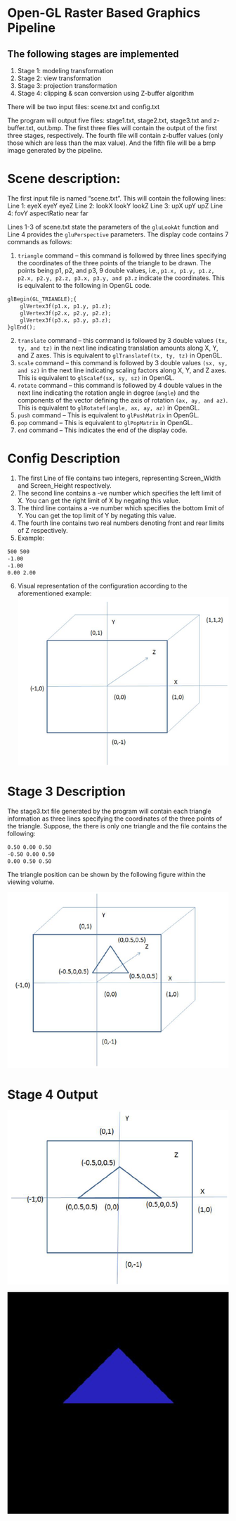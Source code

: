 # Open-GL Raster Based Graphics Pipeline

## The following stages are implemented
1. Stage 1: modeling transformation
2. Stage 2: view transformation
3. Stage 3: projection transformation
4. Stage 4: clipping & scan conversion using Z-buffer algorithm

There will be two input files: scene.txt and config.txt

The program will output five files: stage1.txt, stage2.txt, stage3.txt and z-buffer.txt, out.bmp. 
The first three files will contain the output of the first three stages, respectively. The fourth file will contain z-buffer values (only those which are less than the max value). 
And the fifth file will be a bmp image generated by the pipeline.

# Scene description:
The first input file is named “scene.txt”. This will contain the following lines:
Line 1: eyeX eyeY eyeZ
Line 2: lookX lookY lookZ
Line 3: upX upY upZ
Line 4: fovY aspectRatio near far

Lines 1-3 of scene.txt state the parameters of the `gluLookAt` function and Line 4 provides the `gluPerspective` parameters.
The display code contains 7 commands as follows:
1. `triangle` command – this command is followed by three lines specifying the coordinates
of the three points of the triangle to be drawn. The points being p1, p2, and p3, 9 double
values, i.e., `p1.x, p1.y, p1.z, p2.x, p2.y, p2.z, p3.x, p3.y, and p3.z` indicate the coordinates.
This is equivalent to the following in OpenGL code.
```
glBegin(GL_TRIANGLE);{
	glVertex3f(p1.x, p1.y, p1.z);
	glVertex3f(p2.x, p2.y, p2.z);
	glVertex3f(p3.x, p3.y, p3.z);
}glEnd();
```
2. `translate` command – this command is followed by 3 double values `(tx, ty, and tz)` in the next line indicating translation amounts along X, Y, and Z axes. This is equivalent to `glTranslatef(tx, ty, tz)` in OpenGL.
3. `scale` command – this command is followed by 3 double values `(sx, sy, and sz)` in the next line indicating scaling factors along X, Y, and Z axes. This is equivalent to `glScalef(sx, sy, sz)` in OpenGL.
4. `rotate` command – this command is followed by 4 double values in the next line indicating the rotation angle in degree (`angle`) and the components of the vector defining the axis of rotation `(ax, ay, and az)`. This is equivalent to `glRotatef(angle, ax, ay, az)` in OpenGL.
5. `push` command – This is equivalent to `glPushMatrix` in OpenGL.
6. `pop` command – This is equivalent to `glPopMatrix` in OpenGL.
7. `end` command – This indicates the end of the display code.

# Config Description
1. The first Line of file contains two integers, representing Screen_Width and Screen_Height respectively.
2. The second line contains a -ve number which specifies the left limit of X. You can get the right limit of X by negating this value.
3. The third line contains a -ve number which specifies the bottom limit of Y. You can get the top limit of Y by negating this value.
4. The fourth line contains two real numbers denoting front and rear limits of Z respectively.
5. Example:
```
500 500
-1.00
-1.00
0.00 2.00
```
6. Visual representation of the configuration according to the aforementioned example:
![Example One][exampleOne]

[exampleOne]: https://github.com/nafiz6//OpenGL-RasterBasedGraphicsPipeline/blob/master/examples/example1.png "Example One"

# Stage 3 Description
The stage3.txt file generated by the program will contain each triangle information as three lines specifying the coordinates of the three points of the triangle. Suppose, the there is only one triangle and the file contains the following:
```
0.50 0.00 0.50
-0.50 0.00 0.50
0.00 0.50 0.50
```
The triangle position can be shown by the following figure within the viewing volume.


![Example Two][exampleTwo]

[exampleTwo]: https://github.com/nafiz6//OpenGL-RasterBasedGraphicsPipeline/blob/master/examples/example2.png "Example Two"

# Stage 4 Output
![Example Three][exampleThree]

[exampleThree]: https://github.com/nafiz6//OpenGL-RasterBasedGraphicsPipeline/blob/master/examples/example3.png "Example Three"

![Example Four][exampleFour]

[exampleFour]: https://github.com/nafiz6//OpenGL-RasterBasedGraphicsPipeline/blob/master/examples/example4.png "Example Four"

